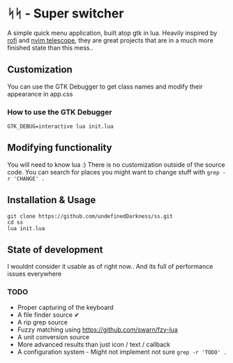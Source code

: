 # ᛋᛋ - Super switcher
A simple quick menu application, built atop gtk in lua.
Heavily inspired by [rofi](https://github.com/davatorium/rofi) and [nvim telescope](https://github.com/nvim-telescope/telescope.nvim), they are great projects that are in a much more finished state
than this mess..

## Customization
You can use the GTK Debugger to get class names and modify their appearance in app.css

### How to use the GTK Debugger
```
GTK_DEBUG=interactive lua init.lua
```

## Modifying functionality
You will need to know lua :) 
There is no customization outside of the source code.
You can search for places you might want to change stuff with `grep -r 'CHANGE' .`

## Installation & Usage
```
git clone https://github.com/undefinedDarkness/ss.git
cd ss
lua init.lua
```

## State of development
I wouldnt consider it usable as of right now..
And its full of performance issues everywhere

### TODO
- Proper capturing of the keyboard
- A file finder source ✔
- A rip grep source
- Fuzzy matching using https://github.com/swarn/fzy-lua
- A unit conversion source
- More advanced results than just icon / text / callback
- A configuration system - Might not implement not sure
`grep -r 'TODO' .`
